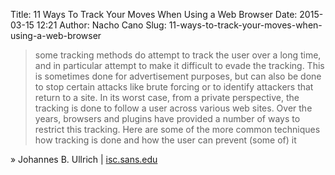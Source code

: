 Title: 11 Ways To Track Your Moves When Using a Web Browser
Date: 2015-03-15 12:21
Author: Nacho Cano
Slug: 11-ways-to-track-your-moves-when-using-a-web-browser

> some tracking methods do attempt to track the user over a long time,
> and in particular attempt to make it difficult to evade the tracking.
> This is sometimes done for advertisement purposes, but can also be
> done to stop certain attacks like brute forcing or to identify
> attackers that return to a site. In its worst case, from a private
> perspective, the tracking is done to follow a user across various web
> sites. Over the years, browsers and plugins have provided a number of
> ways to restrict this tracking. Here are some of the more common
> techniques how tracking is done and how the user can prevent (some of)
> it

» Johannes B. Ullrich | [isc.sans.edu][]

  [isc.sans.edu]: https://isc.sans.edu/diary/11+Ways+To+Track+Your+Moves+When+Using+a+Web+Browser/19369
    "11 Ways To Track Your Moves When Using a Web Browser"
